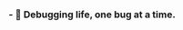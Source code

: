 

### - 🌱 Debugging life, one bug at a time.


<!--
**Seda-cpu/Seda-cpu** is a ✨ _special_ ✨ repository because its `README.md` (this file) appears on your GitHub profile.
Hi everyone
- 🔭 I’m currently working on autonomous vehicles and smart systems.
Here are some ideas to get you started:

- 🌱 keep coding and drink çay

-->
